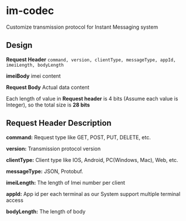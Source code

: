# im-codec
Customize transmission protocol for Instant Messaging system

## Design
**Request Header** `command, version, clientType, messageType, appId, imeiLength, bodyLength`

**imeiBody** imei content

**Request Body** Actual data content

Each length of value in **Request header** is 4 bits (Assume each value is Integer), so the total size is **28 bits**

## Request Header Description

**command:** Request type like GET, POST, PUT, DELETE, etc.

**version:** Transmission protocol version

**clientType:** Client type like IOS, Android, PC(Windows, Mac), Web, etc.

**messageType:** JSON, Protobuf.

**imeiLength:** The length of Imei number per client

**appId:** App id per each terminal as our System support multiple terminal access 

**bodyLength:** The length of body
